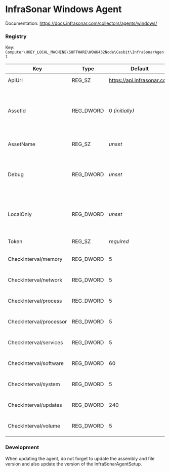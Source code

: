 # InfraSonar Windows Agent

Documentation: https://docs.infrasonar.com/collectors/agents/windows/

### Registry

Key: `Computer\HKEY_LOCAL_MACHINE\SOFTWARE\WOW6432Node\Cesbit\InfraSonarAgent`

Key                     | Type      | Default   | Description
------------------------|-----------| ----------| ------------
ApiUrl                  | REG_SZ    | https://api.infrasonar.com | API Url for InfraSonar
AssetId                 | REG_DWORD | 0 _(initially)_            | Asset Id. When `0`, the agent will create a new asset and change this registry key to the new asset Id.
AssetName               | REG_SZ    | _unset_                    | If set, the asset will be created using this name.
Debug                   | REG_DWORD | _unset_                    | A value of `1` will enable more informational event in the Event Viewer _(Windows Logs/Application)_.
LocalOnly               | REG_DWORD | _unset_                    | A value of `1` will not write to InfraSonar but instead writes output to a tmp file.
Token                   | REG_SZ    | _required_                 | Must be a valid agent token.
CheckInterval/memory    | REG_DWORD | 5                          | Memory check interval in minutes.
CheckInterval/network   | REG_DWORD | 5                          | Memory check interval in minutes.
CheckInterval/process   | REG_DWORD | 5                          | Process check interval in minutes.
CheckInterval/processor | REG_DWORD | 5                          | Processor check interval in minutes.
CheckInterval/services  | REG_DWORD | 5                          | Services check interval in minutes.
CheckInterval/software  | REG_DWORD | 60                         | Software check interval in minutes.
CheckInterval/system    | REG_DWORD | 5                          | System check interval in minutes.
CheckInterval/updates   | REG_DWORD | 240                        | Updates check interval in minutes.
CheckInterval/volume    | REG_DWORD | 5                          | Volume check interval in minutes.

### Development
When updating the agent, do not forget to update the assembly and file version and also update the version of the InfraSonarAgentSetup. 
